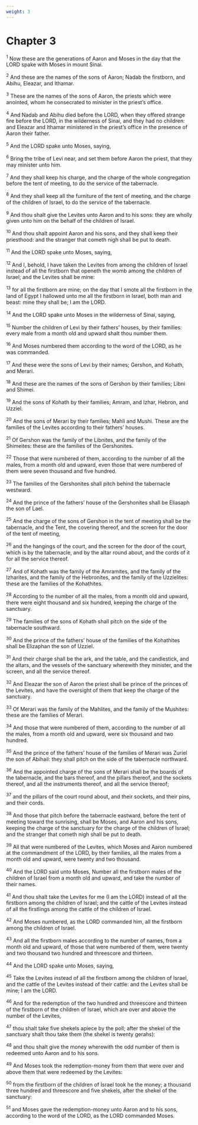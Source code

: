 ```yaml
---
weight: 3
---
```


# Chapter 3

<sup>1</sup> Now these are the generations of Aaron and Moses in the day that the LORD spake with Moses in mount Sinai. 

<sup>2</sup> And these are the names of the sons of Aaron; Nadab the firstborn, and Abihu, Eleazar, and Ithamar. 

<sup>3</sup> These are the names of the sons of Aaron, the priests which were anointed, whom he consecrated to minister in the priest’s office. 

<sup>4</sup> And Nadab and Abihu died before the LORD, when they offered strange fire before the LORD, in the wilderness of Sinai, and they had no children: and Eleazar and Ithamar ministered in the priest’s office in the presence of Aaron their father. 

<sup>5</sup> And the LORD spake unto Moses, saying, 

<sup>6</sup> Bring the tribe of Levi near, and set them before Aaron the priest, that they may minister unto him. 

<sup>7</sup> And they shall keep his charge, and the charge of the whole congregation before the tent of meeting, to do the service of the tabernacle. 

<sup>8</sup> And they shall keep all the furniture of the tent of meeting, and the charge of the children of Israel, to do the service of the tabernacle. 

<sup>9</sup> And thou shalt give the Levites unto Aaron and to his sons: they are wholly given unto him on the behalf of the children of Israel. 

<sup>10</sup> And thou shalt appoint Aaron and his sons, and they shall keep their priesthood: and the stranger that cometh nigh shall be put to death. 

<sup>11</sup> And the LORD spake unto Moses, saying, 

<sup>12</sup> And I, behold, I have taken the Levites from among the children of Israel instead of all the firstborn that openeth the womb among the children of Israel; and the Levites shall be mine: 

<sup>13</sup> for all the firstborn are mine; on the day that I smote all the firstborn in the land of Egypt I hallowed unto me all the firstborn in Israel, both man and beast: mine they shall be; I am the LORD. 

<sup>14</sup> And the LORD spake unto Moses in the wilderness of Sinai, saying, 

<sup>15</sup> Number the children of Levi by their fathers’ houses, by their families: every male from a month old and upward shalt thou number them. 

<sup>16</sup> And Moses numbered them according to the word of the LORD, as he was commanded. 

<sup>17</sup> And these were the sons of Levi by their names; Gershon, and Kohath, and Merari. 

<sup>18</sup> And these are the names of the sons of Gershon by their families; Libni and Shimei. 

<sup>19</sup> And the sons of Kohath by their families; Amram, and Izhar, Hebron, and Uzziel. 

<sup>20</sup> And the sons of Merari by their families; Mahli and Mushi. These are the families of the Levites according to their fathers’ houses. 

<sup>21</sup> Of Gershon was the family of the Libnites, and the family of the Shimeites: these are the families of the Gershonites. 

<sup>22</sup> Those that were numbered of them, according to the number of all the males, from a month old and upward, even those that were numbered of them were seven thousand and five hundred. 

<sup>23</sup> The families of the Gershonites shall pitch behind the tabernacle westward. 

<sup>24</sup> And the prince of the fathers’ house of the Gershonites shall be Eliasaph the son of Lael. 

<sup>25</sup> And the charge of the sons of Gershon in the tent of meeting shall be the tabernacle, and the Tent, the covering thereof, and the screen for the door of the tent of meeting, 

<sup>26</sup> and the hangings of the court, and the screen for the door of the court, which is by the tabernacle, and by the altar round about, and the cords of it for all the service thereof. 

<sup>27</sup> And of Kohath was the family of the Amramites, and the family of the Izharites, and the family of the Hebronites, and the family of the Uzzielites: these are the families of the Kohathites. 

<sup>28</sup> According to the number of all the males, from a month old and upward, there were eight thousand and six hundred, keeping the charge of the sanctuary. 

<sup>29</sup> The families of the sons of Kohath shall pitch on the side of the tabernacle southward. 

<sup>30</sup> And the prince of the fathers’ house of the families of the Kohathites shall be Elizaphan the son of Uzziel. 

<sup>31</sup> And their charge shall be the ark, and the table, and the candlestick, and the altars, and the vessels of the sanctuary wherewith they minister, and the screen, and all the service thereof. 

<sup>32</sup> And Eleazar the son of Aaron the priest shall be prince of the princes of the Levites, and have the oversight of them that keep the charge of the sanctuary. 

<sup>33</sup> Of Merari was the family of the Mahlites, and the family of the Mushites: these are the families of Merari. 

<sup>34</sup> And those that were numbered of them, according to the number of all the males, from a month old and upward, were six thousand and two hundred. 

<sup>35</sup> And the prince of the fathers’ house of the families of Merari was Zuriel the son of Abihail: they shall pitch on the side of the tabernacle northward. 

<sup>36</sup> And the appointed charge of the sons of Merari shall be the boards of the tabernacle, and the bars thereof, and the pillars thereof, and the sockets thereof, and all the instruments thereof, and all the service thereof; 

<sup>37</sup> and the pillars of the court round about, and their sockets, and their pins, and their cords. 

<sup>38</sup> And those that pitch before the tabernacle eastward, before the tent of meeting toward the sunrising, shall be Moses, and Aaron and his sons, keeping the charge of the sanctuary for the charge of the children of Israel; and the stranger that cometh nigh shall be put to death. 

<sup>39</sup> All that were numbered of the Levites, which Moses and Aaron numbered at the commandment of the LORD, by their families, all the males from a month old and upward, were twenty and two thousand. 

<sup>40</sup> And the LORD said unto Moses, Number all the firstborn males of the children of Israel from a month old and upward, and take the number of their names. 

<sup>41</sup> And thou shalt take the Levites for me (I am the LORD) instead of all the firstborn among the children of Israel; and the cattle of the Levites instead of all the firstlings among the cattle of the children of Israel. 

<sup>42</sup> And Moses numbered, as the LORD commanded him, all the firstborn among the children of Israel. 

<sup>43</sup> And all the firstborn males according to the number of names, from a month old and upward, of those that were numbered of them, were twenty and two thousand two hundred and threescore and thirteen. 

<sup>44</sup> And the LORD spake unto Moses, saying, 

<sup>45</sup> Take the Levites instead of all the firstborn among the children of Israel, and the cattle of the Levites instead of their cattle: and the Levites shall be mine; I am the LORD. 

<sup>46</sup> And for the redemption of the two hundred and threescore and thirteen of the firstborn of the children of Israel, which are over and above the number of the Levites, 

<sup>47</sup> thou shalt take five shekels apiece by the poll; after the shekel of the sanctuary shalt thou take them (the shekel is twenty gerahs): 

<sup>48</sup> and thou shalt give the money wherewith the odd number of them is redeemed unto Aaron and to his sons. 

<sup>49</sup> And Moses took the redemption-money from them that were over and above them that were redeemed by the Levites: 

<sup>50</sup> from the firstborn of the children of Israel took he the money; a thousand three hundred and threescore and five shekels, after the shekel of the sanctuary: 

<sup>51</sup> and Moses gave the redemption-money unto Aaron and to his sons, according to the word of the LORD, as the LORD commanded Moses. 


